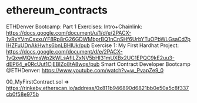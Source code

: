 # ethereum_contracts

ETHDenver Bootcamp: Part 1 Exercises: Intro+Chainlink: https://docs.google.com/document/u/1/d/e/2PACX-1vRxYVmCsxxuYF8Rp8rG26GDWMbprBQ1nCnSHf6UrbYTuOPbWLGsaCd7pIHZFuUDnAkHwhs6bnLBHlUk/pub
Exercise 1: My First Hardhat Project: https://docs.google.com/document/d/e/2PACX-1vQxwMQVmsWp2kWLsAfILZxNV5bHI31mUXBx2UC1EPQC9kE2uu3-dEP64_e0RcUut1CjEBIZo8tA8wqs/pub
Smart Contract Developer Bootcamp @ETHDenver: https://www.youtube.com/watch?v=w_PvapZe9_0


00_MyFirstContract.sol => https://rinkeby.etherscan.io/address/0x811b946890d6821bb0e50a5c8f337cb0f58e975b

